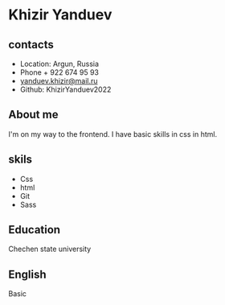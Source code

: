 # Khizir Yanduev
## contacts
* Location: Argun, Russia
* Phone + 922 674 95 93
* yanduev.khizir@mail.ru
* Github: KhizirYanduev2022
## About me
I'm on my way to the frontend. I have basic skills in css in html.
## skils
* Css
* html
* Git
* Sass
## Education
Chechen state university
## English
Basic